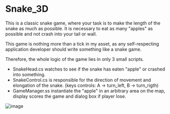 # Snake_3D

This is a classic snake game, where your task is to make the length of the snake as much as possible. It is necessary to eat as many "apples" as possible and not crash into your tail or wall.

This game is nothing more than a tick in my asset, as any self-respecting application developer should write something like a snake game.

 Therefore, the whole logic of the game lies in only 3 small scripts.
- SnakeHead.cs watches to see if the snake has eaten "apple" or crashed into something.
- SnakeControl.cs is responsible for the direction of movement and elongation of the snake. (keys controls: A -> turn_left, B -> turn_rigth)
- GameManager.ss instantiate the "apple" in an arbitrary area on the map, display scores the game and dialog box if player lose.

![image](https://user-images.githubusercontent.com/29926552/32407017-be311c00-c18a-11e7-8a6e-dc478d6ade6d.png)
